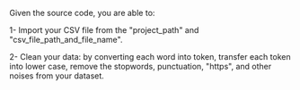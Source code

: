 Given the source code, you are able to:

1- Import your CSV file from the "project_path" and "csv_file_path_and_file_name".

2- Clean your data: by converting each word into token, transfer each token into lower case, remove the stopwords, punctuation, "https", and other noises from your dataset.      
